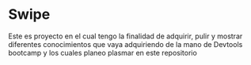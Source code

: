 # Swipe
Este es proyecto en el cual tengo la finalidad de adquirir, pulir y mostrar diferentes conocimientos que vaya adquiriendo de la mano de Devtools bootcamp y los cuales planeo plasmar en este repositorio